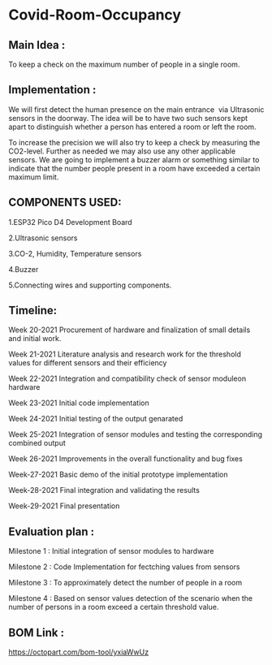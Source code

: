 # Covid-Room-Occupancy 

## Main Idea :
To keep a check on the maximum number of people in a single room.

## Implementation :
We will first detect the human presence on the main entrance  via Ultrasonic sensors in the doorway.
The idea will be to have two such sensors kept apart to distinguish whether a person has entered a room or left the room.

To increase the precision we will also try to keep a check by measuring the CO2-level.
Further as needed we may also use any other applicable sensors. We are going to implement a buzzer alarm or something similar to indicate that the number people present in a room have exceeded a certain maximum limit.

## COMPONENTS USED:
1.ESP32 Pico D4 Development Board

2.Ultrasonic sensors

3.CO-2, Humidity, Temperature sensors

4.Buzzer

5.Connecting wires and supporting components.

## Timeline:
Week 20-2021 Procurement of hardware and finalization of small details and initial work.

Week 21-2021 Literature analysis and research work for the threshold values for different sensors and their efficiency

Week 22-2021 Integration and compatibility check of sensor moduleon hardware

Week 23-2021 Initial code implementation

Week 24-2021 Initial testing of the output genarated

Week 25-2021 Integration of sensor modules and testing the corresponding combined output

Week 26-2021 Improvements in the overall functionality and bug fixes

Week-27-2021 Basic demo of the initial prototype implementation 

Week-28-2021 Final integration and validating the results

Week-29-2021 Final presentation


## Evaluation plan :
Milestone 1 : Initial integration of sensor modules to hardware

Milestone 2 : Code Implementation for fectching values from sensors

Milestone 3 : To approximately detect the number of people in a room 

Milestone 4 : Based on sensor values detection of the scenario when the number of persons in a room exceed a certain threshold value.

## BOM Link :
https://octopart.com/bom-tool/yxiaWwUz
